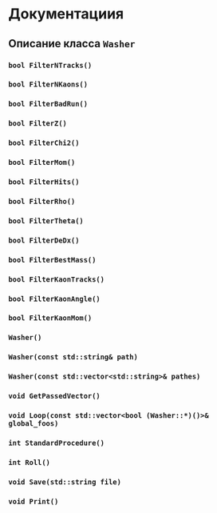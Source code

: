 # Документациия

## Описание класса `Washer`

### `bool FilterNTracks()`

### `bool FilterNKaons()`

### `bool FilterBadRun()`

### `bool FilterZ()`

### `bool FilterChi2()`

### `bool FilterMom()`

### `bool FilterHits()`

### `bool FilterRho()`

### `bool FilterTheta()`

### `bool FilterDeDx()`

### `bool FilterBestMass()`

### `bool FilterKaonTracks()`

### `bool FilterKaonAngle()`

### `bool FilterKaonMom()`

### `Washer()`

### `Washer(const std::string& path)`

### `Washer(const std::vector<std::string>& pathes)`

### `void GetPassedVector()`

### `void Loop(const std::vector<bool (Washer::*)()>& global_foos)`

### `int StandardProcedure()`

### `int Roll()`

### `void Save(std::string file)`

### `void Print()`